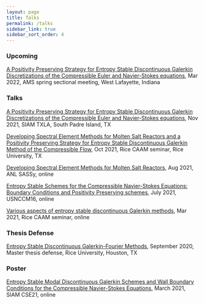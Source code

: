 ```yaml
---
layout: page
title: Talks 
permalink: /talks
sidebar_link: true 
sidebar_sort_order: 4
---
```


### Upcoming

[A Positivity Preserving Strategy for Entropy Stable Discontinuous Galerkin Discretizations of the Compressible Euler
and Navier-Stokes equations](), Mar 2022, AMS spring sectional meeting, West Lafayette, Indiana

### Talks

[A Positivity Preserving Strategy for Entropy Stable Discontinuous Galerkin Discretizations of the Compressible Euler
and Navier-Stokes equations](pdf/SIAM_TXLA_Nov_2021.pdf), Nov 2021, SIAM TXLA, South Padre Island, TX

[Developing Spectral Element Methods for Molten Salt Reactors and a Positivity Preserving Strategy for Entropy Stable Discontinuous Galerkin Method of the Compressible Flow](), Oct 2021, Rice CAAM seminar, Rice University, TX

[Developing Spectral Element Methods for Molten Salt Reactors](pdf/SASSy_Yimin.pdf), Aug 2021, ANL SASSy, online

[Entropy Stable Schemes for the Compressible Navier-Stokes Equations: Boundary Conditions and Positivity Preserving
schemes](pdf/USNCCM_Jul_2021_presentation.pdf), July 2021, USNCCM16, online

[Various aspects of entropy stable discontinuous Galerkin methods](), Mar
2021, Rice CAAM seminar, online


### Thesis Defense

[Entropy Stable Discontinuous Galerkin-Fourier Methods](pdf/Master_Thesis_presentation-final-draft.pdf), September 2020, Master thesis defense, Rice University, Houston,
TX

### Poster

[Entropy Stable Modal Discontinuous Galerkin Schemes and Wall Boundary Conditions for the Compressible Navier-Stokes
Equations](pdf/CSE21_poster.pdf), March 2021, SIAM CSE21, online 

